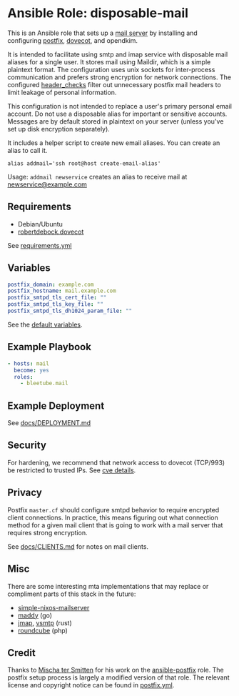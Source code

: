 # Ansible Role: disposable-mail

This is an Ansible role that sets up a [mail server](https://wiki.archlinux.org/title/Mail_server) by installing and configuring [postfix](https://www.postfix.org/), [dovecot](https://dovecot.org/), and opendkim.

It is intended to facilitate using smtp and imap service with disposable mail aliases for a single user. It stores mail using Maildir, which is a simple plaintext format. The configuration uses unix sockets for inter-process communication and prefers strong encryption for network connections. The configured [header_checks](files/header_checks) filter out unnecessary postfix mail headers to limit leakage of personal information.

This configuration is not intended to replace a user's primary personal email account. Do not use a disposable alias for important or sensitive accounts. Messages are by default stored in plaintext on your server (unless you've set up disk encryption separately).

It includes a helper script to create new email aliases. You can create an alias to call it.

```shell
alias addmail='ssh root@host create-email-alias'
```
Usage: `addmail newservice` creates an alias to receive mail at newservice@example.com

## Requirements

* Debian/Ubuntu
* [robertdebock.dovecot](https://github.com/robertdebock/ansible-role-dovecot)

See [requirements.yml](requirements.yml)

## Variables

```yaml
postfix_domain: example.com
postfix_hostname: mail.example.com
postfix_smtpd_tls_cert_file: ""
postfix_smtpd_tls_key_file: ""
postfix_smtpd_tls_dh1024_param_file: ""
```

See the [default variables](defaults/main.yml).

## Example Playbook

```yaml
- hosts: mail
  become: yes
  roles:
    - bleetube.mail
```

## Example Deployment

See [docs/DEPLOYMENT.md](docs/DEPLOYMENT.md)

## Security

For hardening, we recommend that network access to dovecot (TCP/993) be restricted to trusted IPs. See [cve details](https://www.cvedetails.com/vulnerability-list/vendor_id-6485/Dovecot.html).

## Privacy

Postfix `master.cf` should configure smtpd behavior to require encrypted client connections. In practice, this means figuring out what connection method for a given mail client that is going to work with a mail server that requires strong encryption. 

See [docs/CLIENTS.md](docs/CLIENTS.md) for notes on mail clients.

## Misc

There are some interesting mta implementations that may replace or compliment parts of this stack in the future:
* [simple-nixos-mailserver](https://gitlab.com/simple-nixos-mailserver/nixos-mailserver)
* [maddy](https://github.com/foxcpp/maddy) (go)
* [jmap](https://github.com/stalwartlabs/jmap-server), [vsmtp](https://github.com/viridIT/vSMTP) (rust)
* [roundcube](https://roundcube.net/) (php)

## Credit

Thanks to [Mischa ter Smitten](https://blog.tersmitten.nl) for his work on the [ansible-postfix](https://github.com/Oefenweb/ansible-postfix) role. The postfix setup process is largely a modified version of that role. The relevant license and copyright notice can be found in [postfix.yml](tasks/postfix.yml).